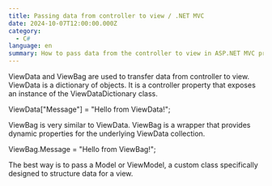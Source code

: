 ```yaml
---
title: Passing data from controller to view / .NET MVC
date: 2024-10-07T12:00:00.000Z
category:
  - C#
language: en
summary: How to pass data from the controller to view in ASP.NET MVC project
---
```

ViewData and ViewBag are used to transfer data from controller to view.  \
ViewData is a dictionary of objects. It is a controller property that exposes an instance of the ViewDataDictionary class.

ViewData\["Message"] = "Hello from ViewData!";

ViewBag is very similar to ViewData. ViewBag is a wrapper that provides dynamic properties for the underlying ViewData collection.

ViewBag.Message = "Hello from ViewBag!";

The best way is to pass a Model or ViewModel, a custom class specifically designed to structure data for a view.
